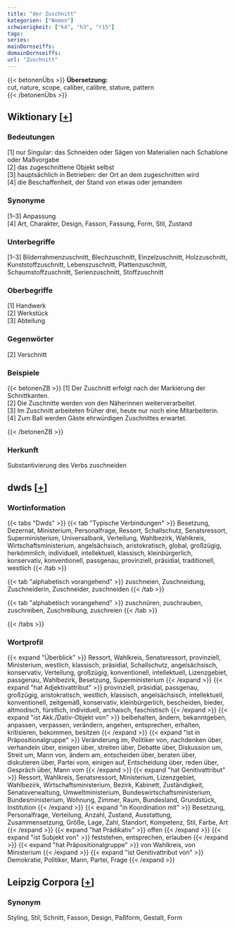 ```yaml
---
title: "der Zuschnitt"
kategorien: ["Nomen"]
schwierigkeit: ["k4", "h3", "r15"]
tags:
series:
mainDornseiffs:
domainDornseiffs:
url: "Zuschnitt"
---
```


{{< betonenÜbs >}}
**Übersetzung:**  
cut, nature, scope, caliber, calibre, stature, pattern  
{{< /betonenÜbs >}}

## Wiktionary [[+](https://de.wiktionary.org/wiki/Zuschnitt)]

### Bedeutungen
[1] nur Singular: das Schneiden oder Sägen von Materialien nach Schablone oder Maßvorgabe  
[2] das zugeschnittene Objekt selbst  
[3] hauptsächlich in Betrieben: der Ort an dem zugeschnitten wird  
[4] die Beschaffenheit, der Stand von etwas oder jemandem  

### Synonyme
[1–3] Anpassung  
[4] Art, Charakter, Design, Fasson, Fassung, Form, Stil, Zustand  

### Unterbegriffe
[1–3] Bilderrahmenzuschnitt, Blechzuschnitt, Einzelzuschnitt, Holzzuschnitt, Kunststoffzuschnitt, Lebenszuschnitt, Plattenzuschnitt, Schaumstoffzuschnitt, Serienzuschnitt, Stoffzuschnitt  

### Oberbegriffe
[1] Handwerk  
[2] Werkstück  
[3] Abteilung  

### Gegenwörter
[2] Verschnitt  

### Beispiele
{{< betonenZB >}}
[1] Der Zuschnitt erfolgt nach der Markierung der Schnittkanten.  
[2] Die Zuschnitte werden von den Näherinnen weiterverarbeitet.  
[3] Im Zuschnitt arbeiteten früher drei, heute nur noch eine Mitarbeiterin.  
[4] Zum Ball werden Gäste ehrwürdigen Zuschnittes erwartet.  

{{< /betonenZB >}}
### Herkunft
Substantivierung des Verbs zuschneiden  



## dwds [[+](https://www.dwds.de/wb/Zuschnitt)]

### Wortinformation
{{< tabs "Dwds" >}}
{{< tab "Typische Verbindungen" >}}
Besetzung, Dezernat, Ministerium, Personalfrage, Ressort, Schallschutz, Senatsressort, Superministerium, Universalbank, Verteilung, Wahlbezirk, Wahlkreis, Wirtschaftsministerium, angelsächsisch, aristokratisch, global, großzügig, herkömmlich, individuell, intellektuell, klassisch, kleinbürgerlich, konservativ, konventionell, passgenau, provinziell, präsidial, traditionell, westlich
{{< /tab >}}

{{< tab "alphabetisch vorangehend" >}}
zuschneien, Zuschneidung, Zuschneiderin, Zuschneider, zuschneiden
{{< /tab >}}

{{< tab "alphabetisch vorangehend" >}}
zuschnüren, zuschrauben, zuschreiben, Zuschreibung, zuschreien
{{< /tab >}}

{{< /tabs >}}

### Wortprofil
{{< expand "Überblick" >}} Ressort, Wahlkreis, Senatsressort, provinziell, Ministerium, westlich, klassisch, präsidial, Schallschutz, angelsächsisch, konservativ, Verteilung, großzügig, konventionell, intellektuell, Lizenzgebiet, passgenau, Wahlbezirk, Besetzung, Superministerium {{< /expand >}}
{{< expand "hat Adjektivattribut" >}} provinziell, präsidial, passgenau, großzügig, aristokratisch, westlich, klassisch, angelsächsisch, intellektuell, konventionell, zeitgemäß, konservativ, kleinbürgerlich, bescheiden, bieder, altmodisch, fürstlich, individuell, archaisch, faschistisch {{< /expand >}}
{{< expand "ist Akk./Dativ-Objekt von" >}} beibehalten, ändern, bekanntgeben, anpassen, verpassen, verändern, angehen, entsprechen, erhalten, kritisieren, bekommen, besitzen {{< /expand >}}
{{< expand "ist in Präpositionalgruppe" >}} Veränderung im, Politiker von, nachdenken über, verhandeln über, einigen über, streiten über, Debatte über, Diskussion um, Streit um, Mann von, ändern am, entscheiden über, beraten über, diskutieren über, Partei vom, einigen auf, Entscheidung über, reden über, Gespräch über, Mann vom {{< /expand >}}
{{< expand "hat Genitivattribut" >}} Ressort, Wahlkreis, Senatsressort, Ministerium, Lizenzgebiet, Wahlbezirk, Wirtschaftsministerium, Bezirk, Kabinett, Zuständigkeit, Senatsverwaltung, Umweltministerium, Bundeswirtschaftsministerium, Bundesministerium, Wohnung, Zimmer, Raum, Bundesland, Grundstück, Institution {{< /expand >}}
{{< expand "in Koordination mit" >}} Besetzung, Personalfrage, Verteilung, Anzahl, Zustand, Ausstattung, Zusammensetzung, Größe, Lage, Zahl, Standort, Kompetenz, Stil, Farbe, Art {{< /expand >}}
{{< expand "hat Prädikativ" >}} offen {{< /expand >}}
{{< expand "ist Subjekt von" >}} feststehen, entsprechen, erlauben {{< /expand >}}
{{< expand "hat Präpositionalgruppe" >}} von Wahlkreis, von Ministerium {{< /expand >}}
{{< expand "ist Genitivattribut von" >}} Demokratie, Politiker, Mann, Partei, Frage {{< /expand >}}

## Leipzig Corpora [[+](https://corpora.uni-leipzig.de/en/res?word=Zuschnitt&corpusId=deu_newscrawl-public_2018)]


### Synonym
Styling, Stil, Schnitt, Fasson, Design, Paßform, Gestalt, Form

